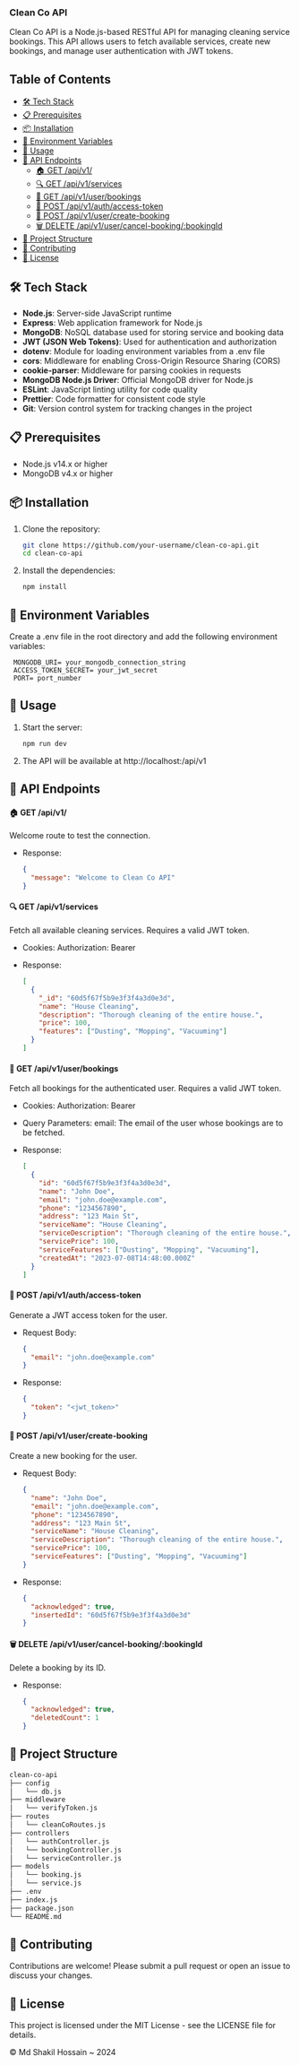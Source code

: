 

### Clean Co API

Clean Co API is a Node.js-based RESTful API for managing cleaning service bookings. This API allows users to fetch available services, create new bookings, and manage user authentication with JWT tokens.

## Table of Contents

- [🛠️ Tech Stack](#tech-stack)
- [📋 Prerequisites](#prerequisites)
- [📦 Installation](#installation)
- [🔧 Environment Variables](#environment-variables)
- [🚀 Usage](#usage)
- [📡 API Endpoints](#api-endpoints)
  - [🏠 GET /api/v1/](#get-apiv1)
  - [🔍 GET /api/v1/services](#get-apiv1services)
  - [📨 GET /api/v1/user/bookings](#get-apiv1userbookings)
  - [🔑 POST /api/v1/auth/access-token](#post-apiv1authaccess-token)
  - [📝 POST /api/v1/user/create-booking](#post-apiv1usercreate-booking)
  - [🗑️ DELETE /api/v1/user/cancel-booking/:bookingId](#delete-apiv1usercancel-bookingbookingid)
- [📂 Project Structure](#project-structure)
- [🤝 Contributing](#contributing)
- [📜 License](#license)

## 🛠️ Tech Stack

- **Node.js**: Server-side JavaScript runtime
- **Express**: Web application framework for Node.js
- **MongoDB**: NoSQL database used for storing service and booking data
- **JWT (JSON Web Tokens)**: Used for authentication and authorization
- **dotenv**: Module for loading environment variables from a .env file
- **cors**: Middleware for enabling Cross-Origin Resource Sharing (CORS)
- **cookie-parser**: Middleware for parsing cookies in requests
- **MongoDB Node.js Driver**: Official MongoDB driver for Node.js
- **ESLint**: JavaScript linting utility for code quality
- **Prettier**: Code formatter for consistent code style
- **Git**: Version control system for tracking changes in the project


## 📋 Prerequisites

- Node.js v14.x or higher
- MongoDB v4.x or higher

## 📦 Installation

1. Clone the repository:

   ```bash
   git clone https://github.com/your-username/clean-co-api.git
   cd clean-co-api
   ```

2. Install the dependencies:
   ```bash
   npm install
   ```
## 🔧 Environment Variables
 Create a .env file in the root directory and add the following environment variables:

   ```code
    MONGODB_URI= your_mongodb_connection_string
    ACCESS_TOKEN_SECRET= your_jwt_secret
    PORT= port_number
   ```

## 🚀 Usage

1. Start the server:

   ```bash
   npm run dev
   ```

2. The API will be available at http://localhost:<PORT>/api/v1

## 📡 API Endpoints

#### 🏠 GET /api/v1/

Welcome route to test the connection.

- Response:

  ```json
  {
    "message": "Welcome to Clean Co API"
  }
  ```

#### 🔍 GET /api/v1/services

Fetch all available cleaning services. Requires a valid JWT token.

- Cookies:
  Authorization: Bearer <token>

- Response:

  ```json
  [
    {
      "_id": "60d5f67f5b9e3f3f4a3d0e3d",
      "name": "House Cleaning",
      "description": "Thorough cleaning of the entire house.",
      "price": 100,
      "features": ["Dusting", "Mopping", "Vacuuming"]
    }
  ]
  ```

#### 📨 GET /api/v1/user/bookings

Fetch all bookings for the authenticated user. Requires a valid JWT token.

- Cookies:
  Authorization: Bearer <token>

- Query Parameters:
  email: The email of the user whose bookings are to be fetched.

- Response:

  ```json
  [
    {
      "id": "60d5f67f5b9e3f3f4a3d0e3d",
      "name": "John Doe",
      "email": "john.doe@example.com",
      "phone": "1234567890",
      "address": "123 Main St",
      "serviceName": "House Cleaning",
      "serviceDescription": "Thorough cleaning of the entire house.",
      "servicePrice": 100,
      "serviceFeatures": ["Dusting", "Mopping", "Vacuuming"],
      "createdAt": "2023-07-08T14:48:00.000Z"
    }
  ]
  ```

#### 🔑 POST /api/v1/auth/access-token

Generate a JWT access token for the user.

- Request Body:

  ```json
  {
    "email": "john.doe@example.com"
  }
  ```

- Response:
  ```json
  {
    "token": "<jwt_token>"
  }
  ```

#### 📝 POST /api/v1/user/create-booking

Create a new booking for the user.

- Request Body:
  ```json
  {
    "name": "John Doe",
    "email": "john.doe@example.com",
    "phone": "1234567890",
    "address": "123 Main St",
    "serviceName": "House Cleaning",
    "serviceDescription": "Thorough cleaning of the entire house.",
    "servicePrice": 100,
    "serviceFeatures": ["Dusting", "Mopping", "Vacuuming"]
  }
  ```
- Response:

  ```json
  {
    "acknowledged": true,
    "insertedId": "60d5f67f5b9e3f3f4a3d0e3d"
  }
  ```

#### 🗑️ DELETE /api/v1/user/cancel-booking/:bookingId

Delete a booking by its ID.

- Response:
  ```json
  {
    "acknowledged": true,
    "deletedCount": 1
  }
  ```

## 📂 Project Structure
```bash
clean-co-api
├── config
│   └── db.js
├── middleware
│   └── verifyToken.js
├── routes
│   └── cleanCoRoutes.js
├── controllers
│   └── authController.js
│   └── bookingController.js
│   └── serviceController.js
├── models
│   └── booking.js
│   └── service.js
├── .env
├── index.js
├── package.json
└── README.md

```

## 🤝 Contributing
Contributions are welcome! Please submit a pull request or open an issue to discuss your changes.

## 📜 License
This project is licensed under the MIT License - see the LICENSE file for details.

&copy; Md Shakil Hossain ~ 2024 
